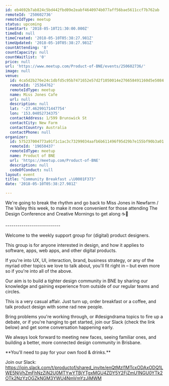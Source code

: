 ```yaml
---
id: eb4692b7ab824c5bd442fbd09e2eabf4640974b077aff56bae5611ccf7b762ab
remoteId: '250602736'
remoteIdType: meetup
status: upcoming
timeStart: '2018-05-10T21:30:00.000Z'
timeEnd: null
timeCreated: '2018-05-10T05:38:27.981Z'
timeUpdated: '2018-05-10T05:38:27.981Z'
countAttending: '8'
countCapacity: null
countWaitlist: '0'
price: null
url: 'https://www.meetup.com/Product-of-BNE/events/250602736/'
image: null
venue:
  id: 4ca5d2b276e24c1dbfd5c95b7471652e57d2f1050014e276658491160d5e5084
  remoteId: '25364762'
  remoteIdType: meetup
  name: Miss Jones Cafe
  url: null
  description: null
  lat: '-27.46299171447754'
  lon: '153.04052734375'
  contactAddress: 1/599 Brunswick St
  contactCity: New Farm
  contactCountry: Australia
  contactPhone: null
organizer:
  id: 575237004773a91f1c1ac3c73299034aafb6b611496f95d29b7e155bf90b3a01
  remoteId: '19650437'
  remoteIdType: meetup
  name: Product of BNE
  url: 'https://meetup.com/Product-of-BNE'
  description: null
  codeOfConduct: null
layout: event
title: "Community Breakfast ☕️\U0001F373"
date: '2018-05-10T05:38:27.981Z'

---
```

<p>We're going to break the rhythm and go back to Miss Jones in Newfarm / The Valley this week, to make it more convenient for those attending The Design Conference and Creative Mornings to get along ☕️🍳</p> <p>---------------------------</p> <p>Welcome to the weekly support group for (digital) product designers.</p> <p>This group is for anyone interested in design, and how it applies to software, apps, web apps, and other digital products.</p> <p>If you're into UX, UI, interaction, brand, business strategy, or any of the myriad other topics we love to talk about, you'll fit right in – but even more so if you're into all of the above.</p> <p>Our aim is to build a tighter design community in BNE by sharing our knowledge and gaining experience from outside of our regular teams and circles.</p> <p>This is a very casual affair. Just turn up, order breakfast or a coffee, and talk product design with some rad new people.</p> <p>Bring problems you're working through, or #designdrama topics to fire up a debate, or if you're hanging to get started, join our Slack (check the link below) and get some conversation happening early.</p> <p>We always look forward to meeting new faces, seeing familiar ones, and building a better, more connected design community in Brisbane.</p> <p>**You'll need to pay for your own food &amp; drinks.**</p> <p>Join our Slack: <a href="https://join.slack.com/t/productof/shared_invite/enQtMzI1MTcxODAxODQ1LWE5NjVhZmFhNzZiN2U0MTYwYTBjYTgxMGU4ZDY5Y2FjZmU1NGU0YTk2OTk2NzYzOGZkNGM3YWU4NmVmYzJiMWM" class="linkified">https://join.slack.com/t/productof/shared_invite/enQtMzI1MTcxODAxODQ1LWE5NjVhZmFhNzZiN2U0MTYwYTBjYTgxMGU4ZDY5Y2FjZmU1NGU0YTk2OTk2NzYzOGZkNGM3YWU4NmVmYzJiMWM</a></p>
